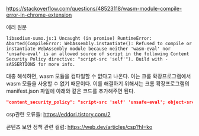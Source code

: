 https://stackoverflow.com/questions/48523118/wasm-module-compile-error-in-chrome-extension

에러 원문

```
libsodium-sumo.js:1 Uncaught (in promise) RuntimeError: Aborted(CompileError: WebAssembly.instantiate(): Refused to compile or instantiate WebAssembly module because neither 'wasm-eval' nor 'unsafe-eval' is an allowed source of script in the following Content Security Policy directive: "script-src 'self'"). Build with -sASSERTIONS for more info.
```

대충 해석하면, wasm 모듈을 컴파일할 수 없다고 나온다. 이는 크롬 확장프로그램에서 wasm 모듈을 사용할 수 없기 때문이다. 이를 해결하기 위해서는 크롬 확장프로그램의 manifest.json 파일에 아래와 같은 코드를 추가해주면 된다.

```json
"content_security_policy": "script-src 'self' 'unsafe-eval'; object-src 'self'"
```

csp관련 오류들: https://eddori.tistory.com/2

콘텐츠 보안 정책 관련 컬럼: https://web.dev/articles/csp?hl=ko
